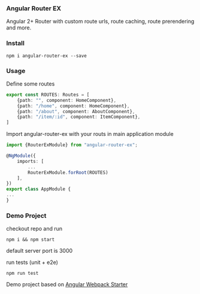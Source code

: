 ### Angular Router EX

Angular 2+  Router with custom route urls, route caching, route prerendering and more.

### Install

``` shell
npm i angular-router-ex --save
```

### Usage

Define some routes

``` typescript
export const ROUTES: Routes = [
    {path: "", component: HomeComponent},
    {path: "/home", component: HomeComponent},
    {path: "/about", component: AboutComponent},
    {path: "/item/:id", component: ItemComponent},
]
```

Import angular-router-ex with your routs in main application module
``` typescript
import {RouterExModule} from "angular-router-ex";

@NgModule({
    imports: [ 
        ...
        RouterExModule.forRoot(ROUTES)
    ],
})
export class AppModule {
...
}
```

### Demo Project

checkout repo and run 
``` shell
npm i && npm start
``` 

default server port is 3000

run tests (unit + e2e)
``` shell
npm run test
```
Demo project based on [Angular Webpack Starter](https://github.com/AngularClass/angular-starter) 